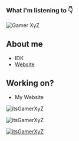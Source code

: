 
<!--
**itsgamerxyz/itsgamerxyz** is a ✨ _special_ ✨ repository because its `README.md` (this file) appears on your GitHub profile.

Here are some ideas to get you started:

- 🔭 I’m currently working on ...
- 🌱 I’m currently learning ...
- 👯 I’m looking to collaborate on ...
- 🤔 I’m looking for help with ...
- 💬 Ask me about ...
- 📫 How to reach me: ...
- 😄 Pronouns: ...
- ⚡ Fun fact: ...
-->

### What i'm listening to 👇
![Gamer XyZ](https://spotify-recently-played-readme.vercel.app/api?user=313zrf7m6dlw2hk2xhlpfdk3cvzu&count=6)

<h2>About me</h2>

- IDK
- [Website](https://gamer-xyz.ml/)

<h2>Working on?</h2>

- My Website


<p align="left">
  <img src="https://github-readme-stats.vercel.app/api?username=itsGamerXyZ&show_icons=true&locale=en&theme=dark&layout=compact" alt="itsGamerXyZ" />
</p>

<p align="left">
  <img src="https://github-readme-stats.vercel.app/api/top-langs?username=itsGamerXyZ&show_icons=true&locale=en&layout=compact&theme=dark" alt="itsGamerXyZ" />
</p>

<p align="left">
  <a href="https://twitter.com/itsGamerXyZ" target="blank"><img src="https://img.shields.io/twitter/follow/itsGamerXyZ?color=blue&label=Follow%20me%20on%20twitter&logo=twitter&logoColor=fff&style=for-the-badge" alt="itsGamerXyZ"/></a>
</p>


